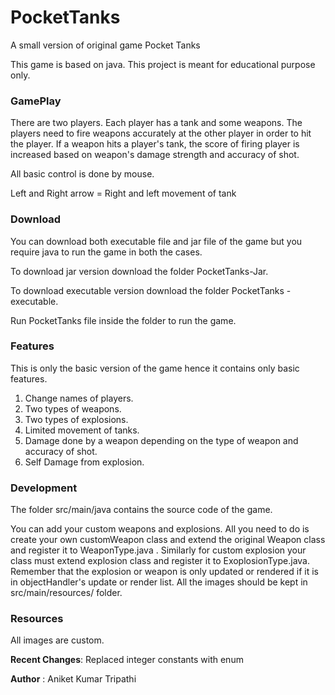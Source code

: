 # PocketTanks

A small version of original game Pocket Tanks


This game is based on java. This project is meant for educational purpose only. 
 
### GamePlay


There are two players. Each player has a tank and some weapons. The players need to fire weapons accurately at the other player in order to hit the player. If a weapon hits a player's tank, the score of firing player is increased based on weapon's damage strength and accuracy of shot.


All basic control is done by mouse. 

Left and Right arrow = Right and left movement of tank 


### Download


You can download both executable file and jar file of the game but you require java to run the game in both the cases.

To download jar version download the folder PocketTanks-Jar.

To download executable version download the folder PocketTanks - executable.

Run PocketTanks file inside the folder to run the game.


### Features
This is only the basic version of the game hence it contains only basic features.


1. Change names of players.
2. Two types of weapons.
3. Two types of explosions.
4. Limited movement of tanks.
5. Damage done by a weapon depending on the type of weapon and accuracy of shot.
6. Self Damage from explosion.
 

### Development
The folder src/main/java contains the source code of the game.

You can add your custom weapons and explosions. All you need to do is create your own customWeapon class and extend the original Weapon class and register it to WeaponType.java . Similarly for custom explosion your class must extend explosion class and register it to ExoplosionType.java. Remember that the explosion or weapon is only updated or rendered if it is in objectHandler's update or render list. All the images should be kept in src/main/resources/ folder.


### Resources
All images are custom. 


__Recent Changes__: Replaced integer constants with enum

__Author__ : Aniket Kumar Tripathi

